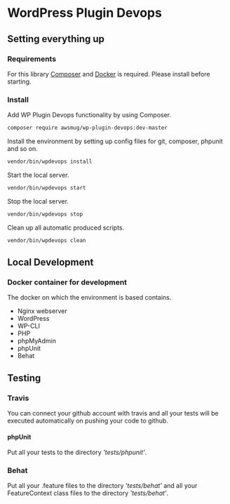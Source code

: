 # WordPress Plugin Devops

## Setting everything up

### Requirements

For this library [Composer](https://getcomposer.org/download/) and [Docker](https://www.docker.com/) is required. Please install before starting.

### Install

Add WP Plugin Devops functionality by using Composer. 

```bash
composer require awsmug/wp-plugin-devops:dev-master
```

Install the environment by setting up config files for git, composer, phpunit and so on.

```bash
vendor/bin/wpdevops install
```

Start the local server.

```bash
vendor/bin/wpdevops start
```

Stop the local server.

```bash
vendor/bin/wpdevops stop
```

Clean up all automatic produced scripts.

```bash
vendor/bin/wpdevops clean
```

## Local Development

### Docker container for development

The docker on which the environment is based contains.

* Nginx webserver
* WordPress
* WP-CLI
* PHP
* phpMyAdmin
* phpUnit
* Behat

## Testing

### Travis

You can connect your github account with travis and all your tests will be executed automatically on pushing your code to github.

#### phpUnit

Put all your tests to the directory *'tests/phpunit'*.

### Behat
Put all your .feature files to the directory *'tests/behat'* and all your FeatureContext class files to the directory *'tests/behat'*.